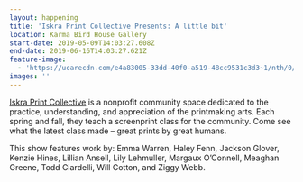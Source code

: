 ```yaml
---
layout: happening
title: 'Iskra Print Collective Presents: A little bit'
location: Karma Bird House Gallery
start-date: 2019-05-09T14:03:27.608Z
end-date: 2019-06-16T14:03:27.621Z
feature-image:
  - 'https://ucarecdn.com/e4a83005-33dd-40f0-a519-48cc9531c3d3~1/nth/0/'
images: ''
---
```

<a href="http://iskraprint.com/" target="_blank">Iskra Print Collective</a> is a nonprofit community space dedicated to the practice, understanding, and appreciation of the printmaking arts. Each spring and fall, they teach a screenprint class for the community. Come see what the latest class made – great prints by great humans.

This show features work by: Emma Warren, Haley Fenn, Jackson Glover, Kenzie Hines, Lillian Ansell, Lily Lehmuller, Margaux O’Connell, Meaghan Greene, Todd Ciardelli, Will Cotton, and Ziggy Webb.
